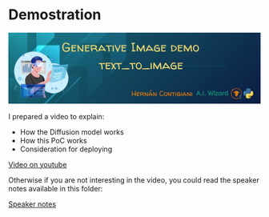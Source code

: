 # Demostration
![banner](../../banner.jpg)

I prepared a video to explain:
- How the Diffusion model works
- How this PoC works
- Consideration for deploying

[Video on youtube](https://youtu.be/aORwSUvKi7U)

Otherwise if you are not interesting in the video, you could read the speaker notes available in this folder:

[Speaker notes](speakernotes.txt)